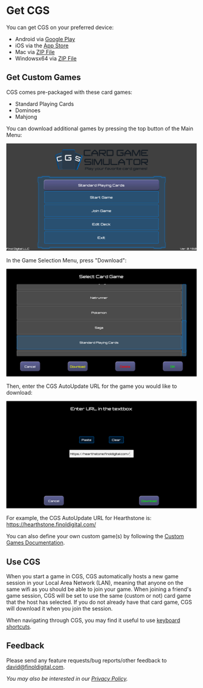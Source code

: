 # Get CGS
You can get CGS on your preferred device:
- Android via [Google Play](https://play.google.com/store/apps/details?id=com.finoldigital.cardgamesim)
- iOS via the [App Store](mailto:david@finoldigital.com?subject=GetCGSiOS)
- Mac via [ZIP File](https://drive.google.com/uc?id=1ag7kjPRzweO5O5_Kj7q_yCj7xVkKdiaA&export=download)
- Windowsx64 via [ZIP File](https://drive.google.com/uc?id=1dPRqs9mtLmR5_0K4NbrfzinJJW7TQH51&export=download)

## Get Custom Games
CGS comes pre-packaged with these card games:
- Standard Playing Cards
- Dominoes
- Mahjong

You can download additional games by pressing the top button of the Main Menu:

![Main Menu Image](screenshots/mainmenu.png)

In the Game Selection Menu, press "Download":

![Game Selection Menu Image](screenshots/gameselection.png)

Then, enter the CGS AutoUpdate URL for the game you would like to download:

![Game Download Menu Image](screenshots/gamedownload.png)

For example, the CGS AutoUpdate URL for Hearthstone is: https://hearthstone.finoldigital.com/

You can also define your own custom game(s) by following the [Custom Games Documentation](CUSTOM.md).

## Use CGS
When you start a game in CGS, CGS automatically hosts a new game session in your Local Area Network (LAN), meaning that anyone on the same wifi as you should be able to join your game.
When joining a friend's game session, CGS will be set to use the same (custom or not) card game that the host has selected. If you do not already have that card game, CGS will download it when you join the session.

When navigating through CGS, you may find it useful to use [keyboard shortcuts](KEYBOARD.md).

## Feedback
Please send any feature requests/bug reports/other feedback to <david@finoldigital.com>.

*You may also be interested in our [Privacy Policy](PRIVACY.md).*
